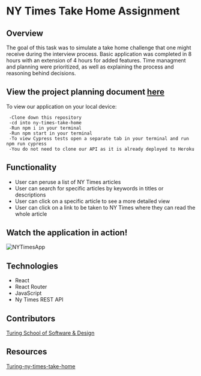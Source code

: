 # NY Times Take Home Assignment

## Overview
 The goal of this task was to simulate a take home challenge that one might receive during the interview process. Basic application was completed in 8 hours with an extension of 4 hours for added features. Time managment and planning were prioritized, as well as explaining the process and reasoning behind decisions.
 
 
## View the project planning document [here](https://github.com/ShaunaMyers/ny-times-take-home/blob/main/project_planning.md)

To view our application on your local device:

     -Clone down this repository
     -cd into ny-times-take-home
     -Run npm i in your terminal
     -Run npm start in your terminal
     -To view Cypress tests open a separate tab in your terminal and run npm run cypress
     -You do not need to clone our API as it is already deployed to Heroku


## Functionality

  - User can peruse a list of NY Times articles 
  - User can search for specific articles by keywords in titles or descriptions
  - User can click on a specific article to see a more detailed view
  - User can click on a link to be taken to NY Times where they can read the whole article

## Watch the application in action!

![NYTimesApp](https://user-images.githubusercontent.com/74690897/133482740-089c91bf-6723-4da8-8575-35c086a440cf.gif)


## Technologies
  - React
  - React Router
  - JavaScript
  - Ny Times REST API

## Contributors
  
[Turing School of Software & Design](https://turing.edu/)

## Resources
  [Turing-ny-times-take-home](https://mod4.turing.edu/projects/take_home/)
